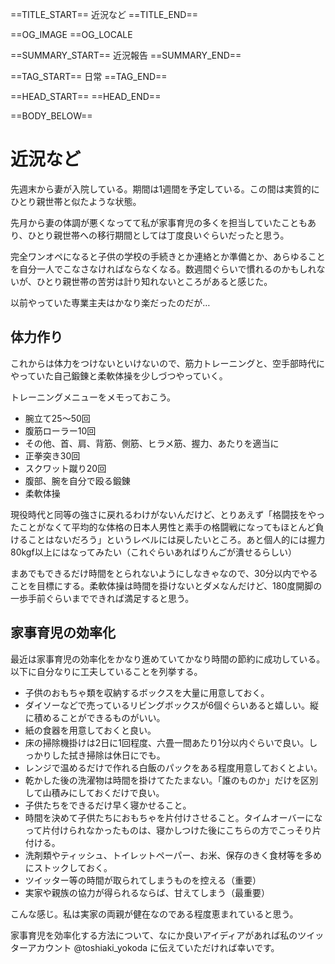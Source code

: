 ==TITLE_START==
近況など
==TITLE_END==

==OG_IMAGE 
==OG_LOCALE 

==SUMMARY_START==
近況報告
==SUMMARY_END==

==TAG_START==
日常
==TAG_END==

==HEAD_START==
==HEAD_END==

==BODY_BELOW==

# 近況など

先週末から妻が入院している。期間は1週間を予定している。この間は実質的にひとり親世帯と似たような状態。

先月から妻の体調が悪くなってて私が家事育児の多くを担当していたこともあり、ひとり親世帯への移行期間としては丁度良いぐらいだったと思う。

完全ワンオペになると子供の学校の手続きとか連絡とか準備とか、あらゆることを自分一人でこなさなければならなくなる。数週間ぐらいで慣れるのかもしれないが、ひとり親世帯の苦労は計り知れないところがあると感じた。

以前やっていた専業主夫はかなり楽だったのだが…

## 体力作り

これからは体力をつけないといけないので、筋力トレーニングと、空手部時代にやっていた自己鍛錬と柔軟体操を少しづつやっていく。

トレーニングメニューをメモっておこう。

* 腕立て25～50回
* 腹筋ローラー10回
* その他、首、肩、背筋、側筋、ヒラメ筋、握力、あたりを適当に
* 正拳突き30回
* スクワット蹴り20回
* 腹部、腕を自分で殴る鍛錬
* 柔軟体操

現役時代と同等の強さに戻れるわけがないんだけど、とりあえず「格闘技をやったことがなくて平均的な体格の日本人男性と素手の格闘戦になってもほとんど負けることはないだろう」というレベルには戻したいところ。あと個人的には握力80kgf以上にはなってみたい（これぐらいあればりんごが潰せるらしい）

まあでもできるだけ時間をとられないようにしなきゃなので、30分以内でやることを目標にする。柔軟体操は時間を掛けないとダメなんだけど、180度開脚の一歩手前ぐらいまでできれば満足すると思う。

## 家事育児の効率化

最近は家事育児の効率化をかなり進めていてかなり時間の節約に成功している。以下に自分なりに工夫していることを列挙する。

* 子供のおもちゃ類を収納するボックスを大量に用意しておく。
* ダイソーなどで売っているリビングボックスが6個ぐらいあると嬉しい。縦に積めることができるものがいい。
* 紙の食器を用意しておくと良い。
* 床の掃除機掛けは2日に1回程度、六畳一間あたり1分以内ぐらいで良い。しっかりした拭き掃除は休日にでも。
* レンジで温めるだけで作れる白飯のパックをある程度用意しておくとよい。
* 乾かした後の洗濯物は時間を掛けてたたまない。「誰のものか」だけを区別して山積みにしておくだけで良い。
* 子供たちをできるだけ早く寝かせること。
* 時間を決めて子供たちにおもちゃを片付けさせること。タイムオーバーになって片付けられなかったものは、寝かしつけた後にこちらの方でこっそり片付ける。
* 洗剤類やティッシュ、トイレットペーパー、お米、保存のきく食材等を多めにストックしておく。
* ツイッター等の時間が取られてしまうものを控える（重要）
* 実家や親族の協力が得られるならば、甘えてしまう（最重要）

こんな感じ。私は実家の両親が健在なのである程度恵まれていると思う。

家事育児を効率化する方法について、なにか良いアイディアがあれば私のツイッターアカウント @toshiaki_yokoda に伝えていただければ幸いです。
